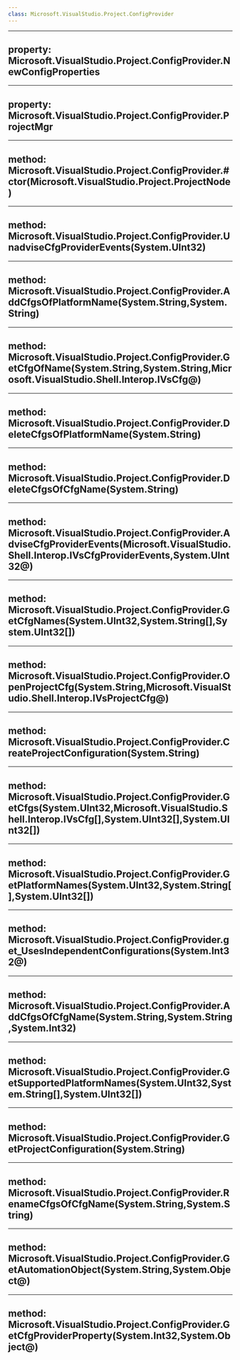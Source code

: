 ```yaml
---
class: Microsoft.VisualStudio.Project.ConfigProvider
---
```


---
property: Microsoft.VisualStudio.Project.ConfigProvider.NewConfigProperties
---

---
property: Microsoft.VisualStudio.Project.ConfigProvider.ProjectMgr
---

---
method: Microsoft.VisualStudio.Project.ConfigProvider.#ctor(Microsoft.VisualStudio.Project.ProjectNode)
---

---
method: Microsoft.VisualStudio.Project.ConfigProvider.UnadviseCfgProviderEvents(System.UInt32)
---

---
method: Microsoft.VisualStudio.Project.ConfigProvider.AddCfgsOfPlatformName(System.String,System.String)
---

---
method: Microsoft.VisualStudio.Project.ConfigProvider.GetCfgOfName(System.String,System.String,Microsoft.VisualStudio.Shell.Interop.IVsCfg@)
---

---
method: Microsoft.VisualStudio.Project.ConfigProvider.DeleteCfgsOfPlatformName(System.String)
---

---
method: Microsoft.VisualStudio.Project.ConfigProvider.DeleteCfgsOfCfgName(System.String)
---

---
method: Microsoft.VisualStudio.Project.ConfigProvider.AdviseCfgProviderEvents(Microsoft.VisualStudio.Shell.Interop.IVsCfgProviderEvents,System.UInt32@)
---

---
method: Microsoft.VisualStudio.Project.ConfigProvider.GetCfgNames(System.UInt32,System.String[],System.UInt32[])
---

---
method: Microsoft.VisualStudio.Project.ConfigProvider.OpenProjectCfg(System.String,Microsoft.VisualStudio.Shell.Interop.IVsProjectCfg@)
---

---
method: Microsoft.VisualStudio.Project.ConfigProvider.CreateProjectConfiguration(System.String)
---

---
method: Microsoft.VisualStudio.Project.ConfigProvider.GetCfgs(System.UInt32,Microsoft.VisualStudio.Shell.Interop.IVsCfg[],System.UInt32[],System.UInt32[])
---

---
method: Microsoft.VisualStudio.Project.ConfigProvider.GetPlatformNames(System.UInt32,System.String[],System.UInt32[])
---

---
method: Microsoft.VisualStudio.Project.ConfigProvider.get_UsesIndependentConfigurations(System.Int32@)
---

---
method: Microsoft.VisualStudio.Project.ConfigProvider.AddCfgsOfCfgName(System.String,System.String,System.Int32)
---

---
method: Microsoft.VisualStudio.Project.ConfigProvider.GetSupportedPlatformNames(System.UInt32,System.String[],System.UInt32[])
---

---
method: Microsoft.VisualStudio.Project.ConfigProvider.GetProjectConfiguration(System.String)
---

---
method: Microsoft.VisualStudio.Project.ConfigProvider.RenameCfgsOfCfgName(System.String,System.String)
---

---
method: Microsoft.VisualStudio.Project.ConfigProvider.GetAutomationObject(System.String,System.Object@)
---

---
method: Microsoft.VisualStudio.Project.ConfigProvider.GetCfgProviderProperty(System.Int32,System.Object@)
---

